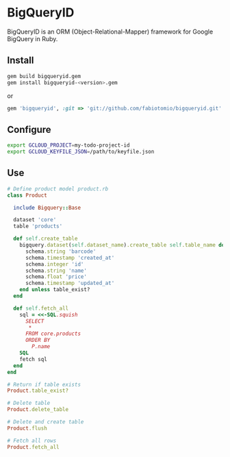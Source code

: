 # BigQueryID

BigQueryID is an ORM (Object-Relational-Mapper) framework for Google BigQuery in Ruby.

Install
-------
```sh
gem build bigqueryid.gem
gem install bigqueryid-<version>.gem
```
or
```ruby
gem 'bigqueryid', :git => 'git://github.com/fabiotomio/bigqueryid.git'
```

Configure
---------
```sh
export GCLOUD_PROJECT=my-todo-project-id
export GCLOUD_KEYFILE_JSON=/path/to/keyfile.json
```

Use
-------
```ruby
# Define product model product.rb
class Product

  include Bigquery::Base

  dataset 'core'
  table 'products'

  def self.create_table
    bigquery.dataset(self.dataset_name).create_table self.table_name do |schema|
      schema.string 'barcode'
      schema.timestamp 'created_at'
      schema.integer 'id'
      schema.string 'name'
      schema.float 'price'
      schema.timestamp 'updated_at'
    end unless table_exist?
  end

  def self.fetch_all
    sql = <<-SQL.squish
      SELECT
       *
      FROM core.products
      ORDER BY
        P.name
    SQL
    fetch sql
  end
end

# Return if table exists
Product.table_exist?

# Delete table
Product.delete_table

# Delete and create table
Product.flush

# Fetch all rows
Product.fetch_all

```